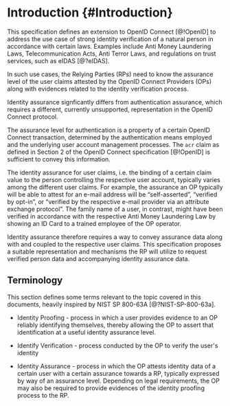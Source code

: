 # Introduction {#Introduction}

This specification defines an extension to OpenID Connect [@!OpenID] to address the use case of strong identity verification of a natural person in accordance with certain laws. Examples include Anti Money Laundering Laws, Telecommunication Acts, Anti Terror Laws, and regulations on trust services, such as eIDAS [@?eIDAS].

In such use cases, the Relying Parties (RPs) need to know the assurance level of the user claims attested by the OpenID Connect Providers (OPs) along with evidences related to the identity verification process. 

Identity assurance signficantly differs from authentication assurance, which requires a different, currently unsupported, representation in the OpenID Connect protocol.

The assurance level for authentication is a property of a certain OpenID Connect transaction, determined by the authentication means employed and the underlying user account management processes. The `acr` claim as defined in Section 2 of the OpenID Connect specification [@!OpenID] is sufficient to convey this information. 

The identity assurance for user claims, i.e. the binding of a certain claim value to the person controlling the respective user account, typically varies among the different user claims. For example, the assurance an OP typically will be able to attest for an e-mail address will be “self-asserted”, “verified by opt-in”, or “verified by the respective e-mail provider via an attribute exchange protocol”. The family name of a user, in contrast, might have been verified in accordance with the respective Anti Money Laundering Law by showing an ID Card to a trained employee of the OP operator. 

Identity assurance therefore requires a way to convey assurance data along with and coupled to the respective user claims. This specification proposes a suitable representation and mechanisms the RP will utilize to request verified person data and accompanying identity assurance data. 

## Terminology 

This section defines some terms relevant to the topic covered in this documents, heavily inspired by NIST SP 800-63A [@?NIST-SP-800-63a].

* Identity Proofing - process in which a user provides evidence to an OP reliably identifying themselves, thereby allowing the OP to assert that identification at a useful identity assurance level.

* Identify Verification - process conducted by the OP to verify the user's identity

* Identity Assurance - process in which the OP attests identity data of a certain user with a certain assurance towards a RP, typically expressed by way of an assurance level. Depending on legal requirements, the OP may also be required to provide evidences of the identity proofing process to the RP.

[1]: https://pages.nist.gov/800-63-3/sp800-63a.html "NIST Special Publication 800-63A, Digital Identity Guidelines, Enrollment and Identity Proofing Requirements"


    

